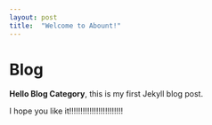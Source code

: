 ```yaml
---
layout: post
title:  "Welcome to Abount!"
---
```


# Blog

**Hello Blog Category**, this is my first Jekyll blog post.

I hope you like it!!!!!!!!!!!!!!!!!!!!!!!!